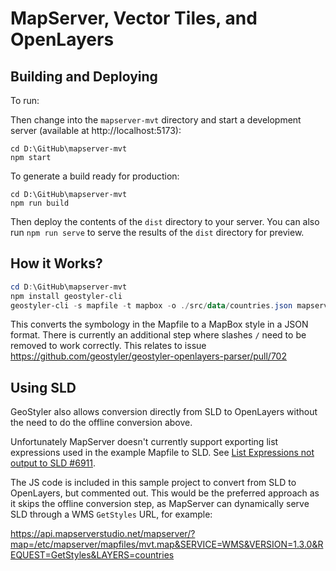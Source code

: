 # MapServer, Vector Tiles, and OpenLayers

## Building and Deploying

To run:

Then change into the `mapserver-mvt` directory and start a development server (available at http://localhost:5173):

```
cd D:\GitHub\mapserver-mvt
npm start
```

To generate a build ready for production:

```
cd D:\GitHub\mapserver-mvt
npm run build
```

Then deploy the contents of the `dist` directory to your server.  You can also run `npm run serve` to serve the results of the `dist` directory for preview.


## How it Works?

```ps1
cd D:\GitHub\mapserver-mvt
npm install geostyler-cli
geostyler-cli -s mapfile -t mapbox -o ./src/data/countries.json mapserver/mvt.map
```

This converts the symbology in the Mapfile to a MapBox style in a JSON format. 
There is currently an additional step where slashes `/`  need to be removed to work correctly. 
This relates to issue https://github.com/geostyler/geostyler-openlayers-parser/pull/702

## Using SLD

GeoStyler also allows conversion directly from SLD to OpenLayers without the need to do the offline conversion
above. 

Unfortunately MapServer doesn't currently support exporting list expressions used in the example Mapfile to SLD. 
See [List Expressions not output to SLD #6911](https://github.com/MapServer/MapServer/issues/6911). 

The JS code is included in this sample project to convert from SLD to OpenLayers, but commented out. 
This would be the preferred approach as it skips the offline conversion step, as MapServer can dynamically
serve SLD through a WMS `GetStyles` URL, for example:

https://api.mapserverstudio.net/mapserver/?map=/etc/mapserver/mapfiles/mvt.map&SERVICE=WMS&VERSION=1.3.0&REQUEST=GetStyles&LAYERS=countries

